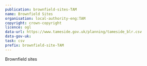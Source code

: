 ```yaml
---
publication: brownfield-sites-TAM
name: Brownfield Sites
organisation: local-authority-eng:TAM
copyright: crown-copyright
licence: ogl
data-url: https://www.tameside.gov.uk/planning/tameside_blr.csv
data-gov-uk: 
task: csv
prefix: brownfield-site-TAM
---
```


Brownfield sites


